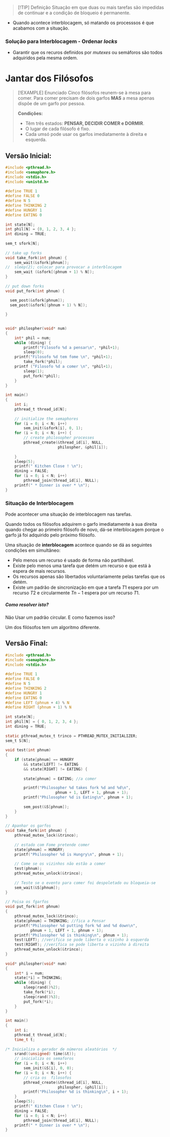 
> [!TIP] Definição
> Situação em que duas ou mais tarefas são impedidas de continuar e a condição de bloqueio é permanente.

- Quando acontece interblocagem, só matando os processsos é que acabamos com a situação.

### Solução para Interblocagem - Ordenar _locks_

- Garantir que os recuros definidos por _mutexes_ ou semáforos são todos adquiridos pela mesma ordem.

# Jantar dos Filósofos


> [!EXAMPLE] Enunciado
> Cinco filósofos reunem-se à mesa para comer.
> Para comer precisam de dois garfos __MAS__ a mesa apenas dispõe de um garfo por pessoa.
> 
> __Condições:__
> 
> - Têm três estados: __PENSAR, DECIDIR COMER e DORMIR__.
> - O lugar de cada filósofo é fixo.
> - Cada umsó pode usar os garfos imediatamente à direita e esquerda.


## Versão Inicial:

```c
#include <pthread.h> 
#include <semaphore.h> 
#include <stdio.h> 
#include <unistd.h>
  
#define TRUE 1
#define FALSE 0
#define N 5
#define THINKING 2 
#define HUNGRY 1 
#define EATING 0 
  
int state[N]; 
int phil[N] = {0, 1, 2, 3, 4 }; 
int dining = TRUE;
  
sem_t sfork[N]; 
  
// take up forks 
void take_fork(int phnum) {      
    sem_wait(&sfork[phnum]); 
//	sleep(2); colocar para provocar a interblocagem
    sem_wait (&sfork[(phnum + 1) % N]);
} 
  
// put down forks 
void put_fork(int phnum) { 

  sem_post(&sfork[phnum]); 
  sem_post(&sfork[(phnum + 1) % N]);  
 
} 

  
void* philospher(void* num) 
{ 
    int* phil = num; 
    while (dining) { 
        printf("Filosofo %d a pensar\n", *phil+1); 
        sleep(0); 
	printf("Filosofo %d tem fome \n", *phil+1); 
        take_fork(*phil); 
	printf ("Filosofo %d a comer \n", *phil+1);
        sleep(1); 
        put_fork(*phil); 
    } 
} 
  
int main() 
{ 
    int i; 
    pthread_t thread_id[N]; 
  
    // initialize the semaphores  
    for (i = 0; i < N; i++)   
        sem_init(&sfork[i], 0, 1);   
    for (i = 0; i < N; i++) { 
        // create philosopher processes 
        pthread_create(&thread_id[i], NULL, 
                       philospher, &phil[i]); 
       
    } 
    sleep(5);
    printf(" Kitchen Close ! \n");
    dining = FALSE;
    for (i = 0; i < N; i++) 
        pthread_join(thread_id[i], NULL); 
	printf(" * Dinner is over * \n");
}
```

### Situação de Interblocagem

Pode acontecer uma situação de interblocagem nas tarefas.

Quando todos os filósofos adquirem o garfo imediatamente à sua direita quando chegar ao primeiro filósofo de novo, dá-se interblocagem porque o garfo já foi adquirido pelo próximo filósofo.

Uma situação de __interblocagem__ acontece quando se dá as seguintes condições em simultâneo:

- Pelo menos um recurso é usado de forma não partilhável.
- Existe pelo menos uma tarefa que detém um recurso e que está à espera de mais recursos.
- Os recursos apenas são libertados voluntariamente pelas tarefas que os detém.
- Existe um padrão de sincronização em que a tarefa $T1$ espera por um recurso $T2$ e circularmente $Tn-1$ espera por um recurso $T1$.

##### Como resolver isto?
Não Usar um padrão circular. E como fazemos isso?

Um dos filósofos tem um algoritmo diferente.



## Versão Final:

```c
#include <pthread.h> 
#include <semaphore.h> 
#include <stdio.h> 
  
#define TRUE 1
#define FALSE 0
#define N 5 
#define THINKING 2 
#define HUNGRY 1 
#define EATING 0 
#define LEFT (phnum + 4) % N 
#define RIGHT (phnum + 1) % N 
  
int state[N]; 
int phil[N] = { 0, 1, 2, 3, 4 }; 
int dining = TRUE;
  
static pthread_mutex_t trinco = PTHREAD_MUTEX_INITIALIZER;
sem_t S[N]; 
  
void test(int phnum) 
{ 
    if (state[phnum] == HUNGRY 
        && state[LEFT] != EATING 
        && state[RIGHT] != EATING) { 
        
        state[phnum] = EATING; //a comer

        printf("Philosopher %d takes fork %d and %d\n", 
                      phnum + 1, LEFT + 1, phnum + 1);
        printf("Philosopher %d is Eating\n", phnum + 1); 
  
        sem_post(&S[phnum]); 
    } 
} 
  
// Apanhar os garfos 
void take_fork(int phnum) {   
    pthread_mutex_lock(&trinco); 
  
    // estado com Fome pretende comer
    state[phnum] = HUNGRY; 
    printf("Philosopher %d is Hungry\n", phnum + 1); 
  
    // Come se os vizinhos não estão a comer
    test(phnum); 
    pthread_mutex_unlock(&trinco);
  
    // Teste se o evento para comer foi despoletado ou bloqueia-se
    sem_wait(&S[phnum]); 
} 
  
// Poisa os fgarfos
void put_fork(int phnum) 
{ 
    pthread_mutex_lock(&trinco);
    state[phnum] = THINKING; //fica a Pensar
    printf("Philosopher %d putting fork %d and %d down\n", 
           phnum + 1, LEFT + 1, phnum + 1); 
    printf("Philosopher %d is thinking\n", phnum + 1); 
    test(LEFT); //verifica se pode liberta o vizinho à esquerda
    test(RIGHT); //verifica se pode liberta o vizinho à direita
    pthread_mutex_unlock(&trinco); 
} 
  
void* philospher(void* num) 
{ 
    int* i = num; 
    state[*i] = THINKING; 
    while (dining) {    
        sleep(rand()%2); 
        take_fork(*i); 
        sleep(rand()%3); 
        put_fork(*i); 
    } 
} 
  
int main() 
{ 
    int i; 
    pthread_t thread_id[N]; 
    time_t t;
	
/* Inicializa o gerador de números aleatórios  */
    srand((unsigned) time(&t));
    // inicializa os semaforos  
    for (i = 0; i < N; i++)   
        sem_init(&S[i], 0, 0);   
    for (i = 0; i < N; i++) { 
        // cria os  filosofos
        pthread_create(&thread_id[i], NULL, 
                       philospher, &phil[i]); 
        printf("Philosopher %d is thinking\n", i + 1); 
    } 
    sleep(5);
    printf(" Kitchen Close ! \n");
    dining = FALSE;
    for (i = 0; i < N; i++) 
        pthread_join(thread_id[i], NULL); 
	printf(" * Dinner is over * \n");
}
```

